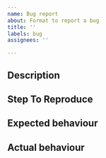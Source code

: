 ```yaml
---
name: Bug report
about: Format to report a bug
title: ''
labels: bug
assignees: ''

---
```


<!-- if this is a question, consider using the discussion section of this repo -->

## Description
<!-- a detailed description of the bug -->

## Step To Reproduce
<!-- Steps or code snippet to reproduce the behaviour -->

## Expected behaviour
<!-- A clear and concise description of what you expected to happen -->

## Actual behaviour
<!-- what testify does -->
